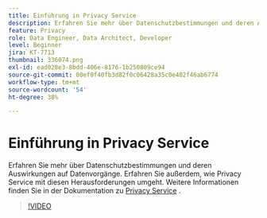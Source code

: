 ```yaml
---
title: Einführung in Privacy Service
description: Erfahren Sie mehr über Datenschutzbestimmungen und deren Auswirkungen auf Datenvorgänge. Erfahren Sie außerdem, wie Privacy Service mit diesen Herausforderungen umgeht.
feature: Privacy
role: Data Engineer, Data Architect, Developer
level: Beginner
jira: KT-7713
thumbnail: 336074.png
exl-id: ead028e3-8bdd-406e-8176-1b250809ce94
source-git-commit: 00ef0f40fb3d82f0c06428a35c0e402f46ab6774
workflow-type: tm+mt
source-wordcount: '54'
ht-degree: 38%

---
```


# Einführung in Privacy Service

Erfahren Sie mehr über Datenschutzbestimmungen und deren Auswirkungen auf Datenvorgänge. Erfahren Sie außerdem, wie Privacy Service mit diesen Herausforderungen umgeht. Weitere Informationen finden Sie in der Dokumentation zu [Privacy Service](https://experienceleague.adobe.com/docs/experience-platform/privacy/home.html?lang=de) .

>[!VIDEO](https://video.tv.adobe.com/v/336074?learn=on)
